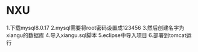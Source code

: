 # NXU

1.下载mysql8.0.17
2.mysql需要将root密码设置成123456
3.然后创建名字为xiangu的数据库
4.导入xiangu.sql脚本
5.eclipse中导入项目
6.部署到tomcat运行
